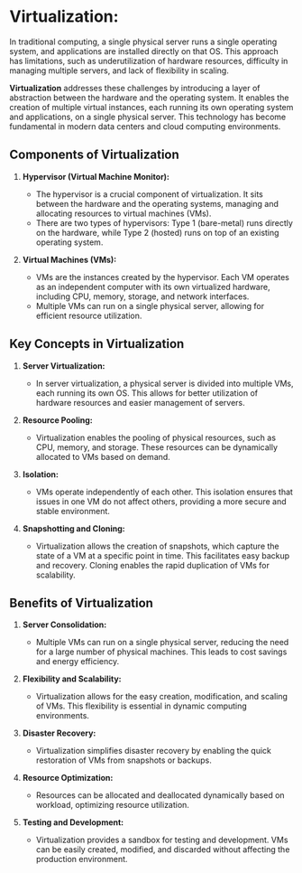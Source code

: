# Virtualization:  
   
In traditional computing, a single physical server runs a single operating system, and applications are installed directly on that OS. This approach has limitations, such as underutilization of hardware resources, difficulty in managing multiple servers, and lack of flexibility in scaling.

**Virtualization** addresses these challenges by introducing a layer of abstraction between the hardware and the operating system. It enables the creation of multiple virtual instances, each running its own operating system and applications, on a single physical server. This technology has become fundamental in modern data centers and cloud computing environments.

## Components of Virtualization

1. **Hypervisor (Virtual Machine Monitor):**
   - The hypervisor is a crucial component of virtualization. It sits between the hardware and the operating systems, managing and allocating resources to virtual machines (VMs).
   - There are two types of hypervisors: Type 1 (bare-metal) runs directly on the hardware, while Type 2 (hosted) runs on top of an existing operating system.

2. **Virtual Machines (VMs):**
   - VMs are the instances created by the hypervisor. Each VM operates as an independent computer with its own virtualized hardware, including CPU, memory, storage, and network interfaces.
   - Multiple VMs can run on a single physical server, allowing for efficient resource utilization.

## Key Concepts in Virtualization

1. **Server Virtualization:**
   - In server virtualization, a physical server is divided into multiple VMs, each running its own OS. This allows for better utilization of hardware resources and easier management of servers.

2. **Resource Pooling:**
   - Virtualization enables the pooling of physical resources, such as CPU, memory, and storage. These resources can be dynamically allocated to VMs based on demand.

3. **Isolation:**
   - VMs operate independently of each other. This isolation ensures that issues in one VM do not affect others, providing a more secure and stable environment.

4. **Snapshotting and Cloning:**
   - Virtualization allows the creation of snapshots, which capture the state of a VM at a specific point in time. This facilitates easy backup and recovery. Cloning enables the rapid duplication of VMs for scalability.

## Benefits of Virtualization

1. **Server Consolidation:**
   - Multiple VMs can run on a single physical server, reducing the need for a large number of physical machines. This leads to cost savings and energy efficiency.

2. **Flexibility and Scalability:**
   - Virtualization allows for the easy creation, modification, and scaling of VMs. This flexibility is essential in dynamic computing environments.

3. **Disaster Recovery:**
   - Virtualization simplifies disaster recovery by enabling the quick restoration of VMs from snapshots or backups.

4. **Resource Optimization:**
   - Resources can be allocated and deallocated dynamically based on workload, optimizing resource utilization.

5. **Testing and Development:**
   - Virtualization provides a sandbox for testing and development. VMs can be easily created, modified, and discarded without affecting the production environment.